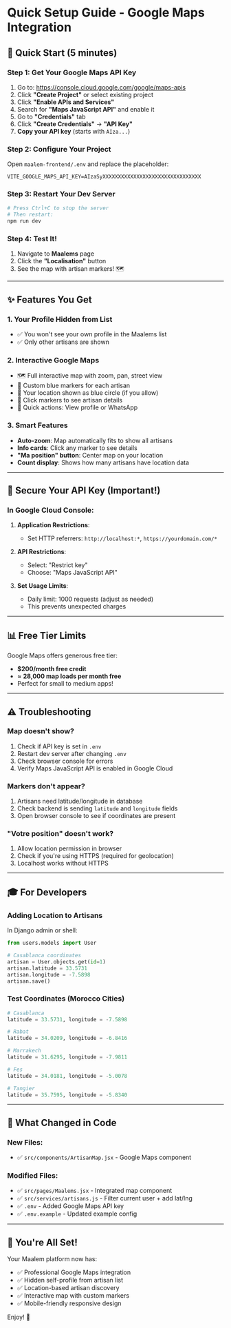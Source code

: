 # Quick Setup Guide - Google Maps Integration

## 🚀 Quick Start (5 minutes)

### Step 1: Get Your Google Maps API Key

1. Go to: https://console.cloud.google.com/google/maps-apis
2. Click **"Create Project"** or select existing project
3. Click **"Enable APIs and Services"**
4. Search for **"Maps JavaScript API"** and enable it
5. Go to **"Credentials"** tab
6. Click **"Create Credentials"** → **"API Key"**
7. **Copy your API key** (starts with `AIza...`)

### Step 2: Configure Your Project

Open `maalem-frontend/.env` and replace the placeholder:

```env
VITE_GOOGLE_MAPS_API_KEY=AIzaSyXXXXXXXXXXXXXXXXXXXXXXXXXXXXXXXX
```

### Step 3: Restart Your Dev Server

```bash
# Press Ctrl+C to stop the server
# Then restart:
npm run dev
```

### Step 4: Test It!

1. Navigate to **Maalems** page
2. Click the **"Localisation"** button
3. See the map with artisan markers! 🗺️

---

## ✨ Features You Get

### 1. Your Profile Hidden from List
- ✅ You won't see your own profile in the Maalems list
- ✅ Only other artisans are shown

### 2. Interactive Google Maps
- 🗺️ Full interactive map with zoom, pan, street view
- 📍 Custom blue markers for each artisan
- 🧭 Your location shown as blue circle (if you allow)
- 🎯 Click markers to see artisan details
- 📱 Quick actions: View profile or WhatsApp

### 3. Smart Features
- **Auto-zoom**: Map automatically fits to show all artisans
- **Info cards**: Click any marker to see details
- **"Ma position" button**: Center map on your location
- **Count display**: Shows how many artisans have location data

---

## 🔧 Secure Your API Key (Important!)

### In Google Cloud Console:

1. **Application Restrictions**:
   - Set HTTP referrers: `http://localhost:*`, `https://yourdomain.com/*`
   
2. **API Restrictions**:
   - Select: "Restrict key"
   - Choose: "Maps JavaScript API"

3. **Set Usage Limits**:
   - Daily limit: 1000 requests (adjust as needed)
   - This prevents unexpected charges

---

## 📊 Free Tier Limits

Google Maps offers generous free tier:
- **$200/month free credit**
- ≈ **28,000 map loads per month free**
- Perfect for small to medium apps!

---

## ⚠️ Troubleshooting

### Map doesn't show?
1. Check if API key is set in `.env`
2. Restart dev server after changing `.env`
3. Check browser console for errors
4. Verify Maps JavaScript API is enabled in Google Cloud

### Markers don't appear?
1. Artisans need latitude/longitude in database
2. Check backend is sending `latitude` and `longitude` fields
3. Open browser console to see if coordinates are present

### "Votre position" doesn't work?
1. Allow location permission in browser
2. Check if you're using HTTPS (required for geolocation)
3. Localhost works without HTTPS

---

## 🎓 For Developers

### Adding Location to Artisans

In Django admin or shell:
```python
from users.models import User

# Casablanca coordinates
artisan = User.objects.get(id=1)
artisan.latitude = 33.5731
artisan.longitude = -7.5898
artisan.save()
```

### Test Coordinates (Morocco Cities)

```python
# Casablanca
latitude = 33.5731, longitude = -7.5898

# Rabat
latitude = 34.0209, longitude = -6.8416

# Marrakech
latitude = 31.6295, longitude = -7.9811

# Fes
latitude = 34.0181, longitude = -5.0078

# Tangier
latitude = 35.7595, longitude = -5.8340
```

---

## 📝 What Changed in Code

### New Files:
- ✅ `src/components/ArtisanMap.jsx` - Google Maps component

### Modified Files:
- ✅ `src/pages/Maalems.jsx` - Integrated map component
- ✅ `src/services/artisans.js` - Filter current user + add lat/lng
- ✅ `.env` - Added Google Maps API key
- ✅ `.env.example` - Updated example config

---

## 🎉 You're All Set!

Your Maalem platform now has:
- ✅ Professional Google Maps integration
- ✅ Hidden self-profile from artisan list
- ✅ Location-based artisan discovery
- ✅ Interactive map with custom markers
- ✅ Mobile-friendly responsive design

Enjoy! 🚀
